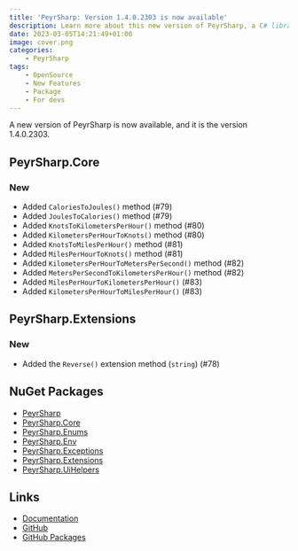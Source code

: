 ```yaml
---
title: 'PeyrSharp: Version 1.4.0.2303 is now available'
description: Learn more about this new version of PeyrSharp, a C# library designed to make developers' job easier.
date: 2023-03-05T14:21:49+01:00
image: cover.png
categories:
    - PeyrSharp
tags:
    - OpenSource
    - New Features
    - Package
    - For devs
---
```


A new version of PeyrSharp is now available, and it is the version 1.4.0.2303.

## PeyrSharp.Core
### New
- Added `CaloriesToJoules()` method (#79)
- Added `JoulesToCalories()` method (#79)
- Added `KnotsToKilometersPerHour()` method (#80)
- Added `KilometersPerHourToKnots()` method (#80)
- Added `KnotsToMilesPerHour()` method (#81)
- Added `MilesPerHourToKnots()` method (#81)
- Added `KilometersPerHourToMetersPerSecond()` method (#82)
- Added `MetersPerSecondToKilometersPerHour()` method (#82)
- Added `MilesPerHourToKilometersPerHour()` (#83)
- Added `KilometersPerHourToMilesPerHour()` (#83)

## PeyrSharp.Extensions
### New
- Added the `Reverse()` extension method (`string`) (#78)

## NuGet Packages
- [PeyrSharp](https://www.nuget.org/packages/PeyrSharp)
- [PeyrSharp.Core](https://www.nuget.org/packages/PeyrSharp.Core/)
- [PeyrSharp.Enums](https://www.nuget.org/packages/PeyrSharp.Enums/)
- [PeyrSharp.Env](https://www.nuget.org/packages/PeyrSharp.Env/)
- [PeyrSharp.Exceptions](https://www.nuget.org/packages/PeyrSharp.Exceptions/)
- [PeyrSharp.Extensions](https://www.nuget.org/packages/PeyrSharp.Extensions/)
- [PeyrSharp.UiHelpers](https://www.nuget.org/packages/PeyrSharp.UiHelpers/)

## Links
- [Documentation](https://peyrsharp.leocorporation.dev/)
- [GitHub](https://github.com/Leo-Corporation/PeyrSharp)
- [GitHub Packages](https://github.com/orgs/Leo-Corporation/packages?repo_name=PeyrSharp)
